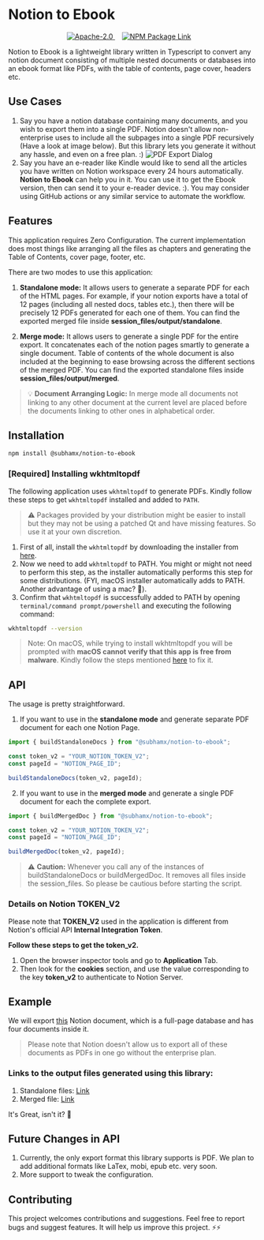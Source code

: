 # Notion to Ebook

<p align="center">
  <a
    href="https://github.com/subhamx/notion-to-ebook/blob/master/LICENSE"
    style="margin-right: 1em;">
    <img alt="Apache-2.0" src="https://img.shields.io/github/license/subhamx/notion-to-ebook?color=blue"/>
  </a>
  <a
    href="https://www.npmjs.com/package/@subhamx/notion-to-ebook"
    style="margin-right: 1em;">
    <img alt="NPM Package Link" src="https://img.shields.io/npm/v/@subhamx/notion-to-ebook?color=brightgreen"/>
  </a>
</p>

Notion to Ebook is a lightweight library written in Typescript to convert any notion document consisting of multiple nested documents or databases into an ebook format like PDFs, with the table of contents, page cover, headers etc.

## Use Cases

1. Say you have a notion database containing many documents, and you wish to export them into a single PDF. Notion doesn't allow non-enterprise uses to include all the subpages into a single PDF recursively (Have a look at image below). But this library lets you generate it without any hassle, and even on a free plan. :)
   ![PDF Export Dialog](https://raw.githubusercontent.com/subhamx/notion-to-ebook/HEAD/_docs/4.png)
2. Say you have an e-reader like Kindle would like to send all the articles you have written on Notion workspace every 24 hours automatically. **Notion to Ebook** can help you in it. You can use it to get the Ebook version, then can send it to your e-reader device. :). You may consider using GitHub actions or any similar service to automate the workflow.

## Features

This application requires Zero Configuration. The current implementation does most things like arranging all the files as chapters and generating the Table of Contents, cover page, footer, etc.

There are two modes to use this application:

1. **Standalone mode:** It allows users to generate a separate PDF for each of the HTML pages. For example, if your notion exports have a total of 12 pages (including all nested docs, tables etc.), then there will be precisely 12 PDFs generated for each one of them. You can find the exported merged file inside **session_files/output/standalone**.

2. **Merge mode:** It allows users to generate a single PDF for the entire export. It concatenates each of the notion pages smartly to generate a single document. Table of contents of the whole document is also included at the beginning to ease browsing across the different sections of the merged PDF. You can find the exported standalone files inside **session_files/output/merged**.

> 💡 **Document Arranging Logic:** In merge mode all documents not linking to any other document at the current level are placed before the documents linking to other ones in alphabetical order.

## Installation

```bash
npm install @subhamx/notion-to-ebook
```

### [Required] Installing wkhtmltopdf

The following application uses `wkhtmltopdf` to generate PDFs. Kindly follow these steps to get `wkhtmltopdf` installed and added to `PATH`.

> ⚠️ Packages provided by your distribution might be easier to install but they may not be using a patched Qt and have missing features. So use it at your own discretion.

1. First of all, install the `wkhtmltopdf` by downloading the installer from [here](https://wkhtmltopdf.org/downloads.html#stable).
2. Now we need to add `wkhtmltopdf` to PATH. You might or might not need to perform this step, as the installer automatically performs this step for some distributions. (FYI, macOS installer automatically adds to PATH. Another advantage of using a mac? 🤔).
3. Confirm that `wkhtmltopdf` is successfully added to PATH by opening `terminal/command prompt/powershell` and executing the following command:

```bash
wkhtmltopdf --version
```

> Note: On macOS, while trying to install wkhtmltopdf you will be prompted with **macOS cannot verify that this app is free from malware**. Kindly follow the steps mentioned [here](https://news.trendmicro.com/2021/12/16/how-to-fix-macos-cannot-verify-that-this-app-is-free-from-malware-error/) to fix it.

## API

The usage is pretty straightforward.

1. If you want to use in the **standalone mode** and generate separate PDF document for each one Notion Page.

```javascript
import { buildStandaloneDocs } from "@subhamx/notion-to-ebook";

const token_v2 = "YOUR_NOTION_TOKEN_V2";
const pageId = "NOTION_PAGE_ID";

buildStandaloneDocs(token_v2, pageId);
```

2. If you want to use in the **merged mode** and generate a single PDF document for each the complete export.

```javascript
import { buildMergedDoc } from "@subhamx/notion-to-ebook";

const token_v2 = "YOUR_NOTION_TOKEN_V2";
const pageId = "NOTION_PAGE_ID";

buildMergedDoc(token_v2, pageId);
```

> ⚠️ **Caution:** Whenever you call any of the instances of buildStandaloneDocs or buildMergedDoc. It removes all files inside the session_files. So please be cautious before starting the script.

### Details on Notion TOKEN_V2

Please note that **TOKEN_V2** used in the application is different from Notion's official API **Internal Integration Token**.

**Follow these steps to get the token_v2.**

1. Open the browser inspector tools and go to **Application** Tab.
2. Then look for the **cookies** section, and use the value corresponding to the key **token_v2** to authenticate to Notion Server.

## Example

We will export [this](https://bx.notion.site/920be5e64bd04f34b3c4450ad3fcc80e?v=deb2aef3fb4244539b2a25c50e8569f3) Notion document, which is a full-page database and has four documents inside it.

> Please note that Notion doesn't allow us to export all of these documents as PDFs in one go without the enterprise plan.

### Links to the output files generated using this library:

1. Standalone files: [Link](https://github.com/subhamX/notion-to-ebook/tree/master/_docs/sample_output/standalone)
2. Merged file: [Link](https://github.com/subhamX/notion-to-ebook/tree/master/_docs/sample_output/merged)

It's Great, isn't it? 🎉

## Future Changes in API

1. Currently, the only export format this library supports is PDF. We plan to add additional formats like LaTex, mobi, epub etc. very soon.
2. More support to tweak the configuration.

## Contributing

This project welcomes contributions and suggestions. Feel free to report bugs and suggest features. It will help us improve this project. ⚡⚡
